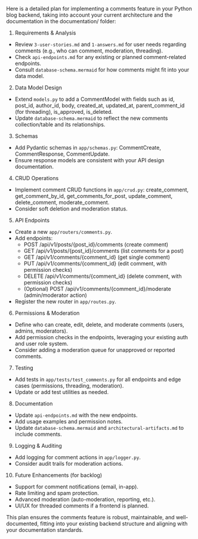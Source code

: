 Here is a detailed plan for implementing a comments feature in your Python blog backend, taking into account your current architecture and the documentation in the documentation/ folder:

1. Requirements & Analysis
- Review `3-user-stories.md` and `1-answers.md` for user needs regarding comments (e.g., who can comment, moderation, threading).
- Check `api-endpoints.md` for any existing or planned comment-related endpoints.
- Consult `database-schema.mermaid` for how comments might fit into your data model.

2. Data Model Design
- Extend `models.py` to add a CommentModel with fields such as id, post_id, author_id, body, created_at, updated_at, parent_comment_id (for threading), is_approved, is_deleted.
- Update `database-schema.mermaid` to reflect the new comments collection/table and its relationships.

3. Schemas
- Add Pydantic schemas in `app/schemas.py`: CommentCreate, CommentResponse, CommentUpdate.
- Ensure response models are consistent with your API design documentation.

4. CRUD Operations
- Implement comment CRUD functions in `app/crud.py`: create_comment, get_comment_by_id, get_comments_for_post, update_comment, delete_comment, moderate_comment.
- Consider soft deletion and moderation status.

5. API Endpoints
- Create a new `app/routers/comments.py`.
- Add endpoints:
  - POST /api/v1/posts/{post_id}/comments (create comment)
  - GET /api/v1/posts/{post_id}/comments (list comments for a post)
  - GET /api/v1/comments/{comment_id} (get single comment)
  - PUT /api/v1/comments/{comment_id} (edit comment, with permission checks)
  - DELETE /api/v1/comments/{comment_id} (delete comment, with permission checks)
  - (Optional) POST /api/v1/comments/{comment_id}/moderate (admin/moderator action)
- Register the new router in `app/routes.py`.

6. Permissions & Moderation
- Define who can create, edit, delete, and moderate comments (users, admins, moderators).
- Add permission checks in the endpoints, leveraging your existing auth and user role system.
- Consider adding a moderation queue for unapproved or reported comments.

7. Testing
- Add tests in `app/tests/test_comments.py` for all endpoints and edge cases (permissions, threading, moderation).
- Update or add test utilities as needed.

8. Documentation
- Update `api-endpoints.md` with the new endpoints.
- Add usage examples and permission notes.
- Update `database-schema.mermaid` and `architectural-artifacts.md` to include comments.

9. Logging & Auditing
- Add logging for comment actions in `app/logger.py`.
- Consider audit trails for moderation actions.

10. Future Enhancements (for backlog)
- Support for comment notifications (email, in-app).
- Rate limiting and spam protection.
- Advanced moderation (auto-moderation, reporting, etc.).
- UI/UX for threaded comments if a frontend is planned.

This plan ensures the comments feature is robust, maintainable, and well-documented, fitting into your existing backend structure and aligning with your documentation standards.